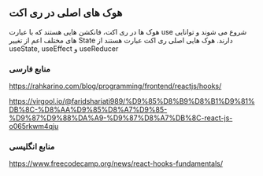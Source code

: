 ## هوک های اصلی در ری اکت

هوک ها در ری اکت، فانکشن هایی هستند که با عبارت use شروع می شوند و توانایی های مختلف اعم از تغییر State دارند. هوک هایی اصلی ری اکت عبارت هستند از useState, useEffect و useReducer

### منابع فارسی

https://rahkarino.com/blog/programming/frontend/reactjs/hooks/

https://virgool.io/@faridshariati989/%D9%85%D8%B9%D8%B1%D9%81%DB%8C-%D8%AA%D9%85%D8%A7%D9%85-%D9%87%D9%88%DA%A9-%D9%87%D8%A7%DB%8C-react-js-o065rkwm4qju

### منابع انگلیسی

https://www.freecodecamp.org/news/react-hooks-fundamentals/
